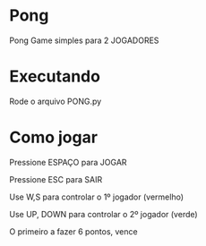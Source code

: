 # Pong
Pong Game simples para 2 JOGADORES

#  Executando
Rode o arquivo PONG.py

# Como jogar
Pressione ESPAÇO para JOGAR
<p> Pressione ESC para SAIR
<p>Use W,S para controlar o 1º jogador (vermelho)
<p> Use UP, DOWN para controlar o 2º jogador (verde)
<p>O primeiro a fazer 6 pontos, vence
